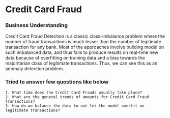 # Credit Card Fraud 
### Business Understanding
Credit Card Fraud Detection is a classic class-imbalance problem where the number of fraud transactions is much lesser than the number of legitimate transaction for any bank. Most of the approaches involve building model on such imbalanced data, and thus fails to produce results on real-time new data because of overfitting on training data and a bias towards the majoritarian class of legitimate transactions. Thus, we can see this as an anomaly detection problem.
### Tried to answer few questions like below
    1. What time does the Credit Card Frauds usually take place?
    2. What are the general trends of amounts for Credit Card Fraud Transactions?
    3. How do we balance the data to not let the model overfit on legitimate transactions?

